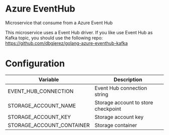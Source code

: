 # Azure EventHub
Microservice that consume from a Azure Event Hub

This microservice uses a Event Hub driver. If you like use Event Hub as Kafka topic, you should use the following repo: https://github.com/dbgjerez/golang-azure-eventhub-kafka

# Configuration
| Variable | Description |
| ------ | ------ |
| EVENT_HUB_CONNECTION | Event Hub connection string |
| STORAGE_ACCOUNT_NAME | Storage account to store checkpoint |
| STORAGE_ACCOUNT_KEY | Storage account key |
| STORAGE_ACCOUNT_CONTAINER | Storage container |
